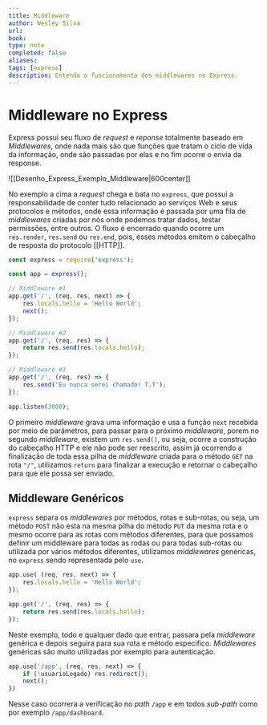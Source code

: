 ```yaml
---
title: Middleware
author: Wesley Silva
url:
book:
type: note
completed: false
aliases:
tags: [express]
description: Entendo o funcionamento dos middlewares no Express.
---
```

# Middleware no Express
Express possui seu fluxo de _request_ e _reponse_ totalmente baseado em _Middlewares_, onde nada mais são que funções que tratam o ciclo de vida da informação, onde são passadas por elas e no fim ocorre o envia da response.

![[Desenho_Express_Exemplo_Middleware|600center]]

No exemplo a cima a _request_ chega e bata no `express`, que possui a responsabilidade de conter tudo relacionado ao serviços Web e seus protocolos e métodos, onde essa informação é passada por uma fila de _middlewares_ criadas por nós onde podemos tratar dados, testar permissões, entre outros.
O fluxo é encerrado quando ocorre um `res.render`, `res.send` ou  `res.end`, pois, esses métodos emitem o cabeçalho de resposta do protocolo [[HTTP]].

```js
const express = require('express'); 

const app = express(); 

// Middleware #1 
app.get('/', (req, res, next) => { 
	res.locals.hello = 'Hello World'; 
	next(); 
});

// Middleware #2
app.get('/', (req, res) => {
	return res.send(res.locals.hello);
});

// Middleware #3
app.get('/', (req, res) => {
	res.send('Eu nunca serei chamado! T.T');
});

app.listen(3000);
```

O primeiro _middleware_ grava uma informação e usa a função `next` recebida por meio de parâmetros, para passar para o próximo _middleware_, porem no segundo _middleware_, existem um `res.send()`, ou seja, ocorre a construção do cabeçalho HTTP e ele não pode ser reescrito, assim já ocorrendo a finalização de toda essa pilha de _middleware_ criada para o método `GET` na rota `"/"`, utilizamos `return` para finalizar a execução e retornar o cabeçalho para que ele possa ser enviado.

## Middleware Genéricos
`express` separa os _middlewares_ por métodos, rotas e sub-rotas, ou seja, um método `POST` não esta na mesma pilha do método `PUT` da mesma rota e o mesmo ocorre para as rotas com métodos diferentes, para que possamos definir um middleware para todas as rodas ou para todas sub-rotas ou utilizada por vários métodos diferentes, utilizamos _middlewares_ genéricas, no `express` sendo representada pelo `use`.

```js
app.use( (req, res, next) => {
	res.locals.hello = 'Hello World';
});

app.get('/', (req, res) => {
	return res.send(res.locals.hello);
});
```

Neste exemplo, todo e qualquer dado que entrar, passara pela _middleware_ genérica e depois seguira para sua rota e método especifico.
_Middlewares_ genéricas são muito utilizadas por exemplo para autenticação.

```js
app.use('/app', (req, res, next) => {
	if (!usuarioLogado) res.redirect();
	next();
})
```

Nesse caso ocorrera a verificação no _path_ `/app` e em todos _sub-path_ como por exemplo `/app/dashboard`.